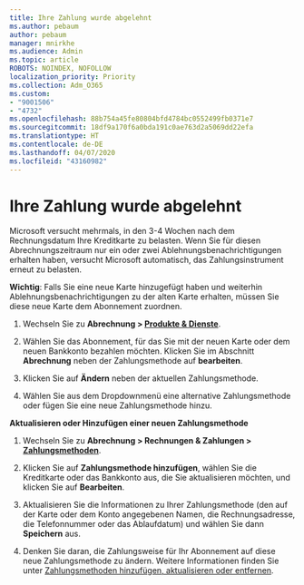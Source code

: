 ```yaml
---
title: Ihre Zahlung wurde abgelehnt
ms.author: pebaum
author: pebaum
manager: mnirkhe
ms.audience: Admin
ms.topic: article
ROBOTS: NOINDEX, NOFOLLOW
localization_priority: Priority
ms.collection: Adm_O365
ms.custom:
- "9001506"
- "4732"
ms.openlocfilehash: 88b754a45fe80804bfd4784bc0552499fb0371e7
ms.sourcegitcommit: 18df9a170f6a0bda191c0ae763d2a5069dd22efa
ms.translationtype: HT
ms.contentlocale: de-DE
ms.lasthandoff: 04/07/2020
ms.locfileid: "43160982"
---
```

# <a name="your-payment-was-declined"></a>Ihre Zahlung wurde abgelehnt

Microsoft versucht mehrmals, in den 3-4 Wochen nach dem Rechnungsdatum Ihre Kreditkarte zu belasten.  Wenn Sie für diesen Abrechnungszeitraum nur ein oder zwei Ablehnungsbenachrichtigungen erhalten haben, versucht Microsoft automatisch, das Zahlungsinstrument erneut zu belasten.  

**Wichtig**: Falls Sie eine neue Karte hinzugefügt haben und weiterhin Ablehnungsbenachrichtigungen zu der alten Karte erhalten, müssen Sie diese neue Karte dem Abonnement zuordnen.

1. Wechseln Sie zu **Abrechnung > [Produkte & Dienste](https://go.microsoft.com/fwlink/p/?linkid=842054)**.

2. Wählen Sie das Abonnement, für das Sie mit der neuen Karte oder dem neuen Bankkonto bezahlen möchten. Klicken Sie im Abschnitt **Abrechnung** neben der Zahlungsmethode auf **bearbeiten**.

3. Klicken Sie auf **Ändern** neben der aktuellen Zahlungsmethode.

4. Wählen Sie aus dem Dropdownmenü eine alternative Zahlungsmethode oder fügen Sie eine neue Zahlungsmethode hinzu.

**Aktualisieren oder Hinzufügen einer neuen Zahlungsmethode**

1. Wechseln Sie zu **Abrechnung > Rechnungen & Zahlungen > [Zahlungsmethoden](https://go.microsoft.com/fwlink/p/?linkid=2018806)**.

2. Klicken Sie auf **Zahlungsmethode hinzufügen**, wählen Sie die Kreditkarte oder das Bankkonto aus, die Sie aktualisieren möchten, und klicken Sie auf **Bearbeiten**.

3. Aktualisieren Sie die Informationen zu Ihrer Zahlungsmethode (den auf der Karte oder dem Konto angegebenen Namen, die Rechnungsadresse, die Telefonnummer oder das Ablaufdatum) und wählen Sie dann **Speichern** aus.

4. Denken Sie daran, die Zahlungsweise für Ihr Abonnement auf diese neue Zahlungsmethode zu ändern. Weitere Informationen finden Sie unter [Zahlungsmethoden hinzufügen, aktualisieren oder entfernen](https://go.microsoft.com/fwlink/?linkid=2118133). 
